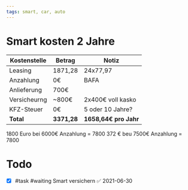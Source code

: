 ```yaml
---
tags: smart, car, auto
---
```


# Smart kosten 2 Jahre

| **Kostenstelle** | **Betrag**  | **Notiz**          |
| ---------------- | ----------- | ------------------ |
| Leasing          | 1871,28     | 24x77,97           |
| Anzahlung        | 0€          | BAFA               |
| Anlieferung      | 700€        |                    |
| Versicheurng     | ~800€       | 2x400€ voll kasko  |
| KFZ-Steuer       | 0€          | 5 oder 10 Jahre?   |
| **Total**        | **3371,28** | **1658,64€ pro Jahr** | 



1800 Euro bei 6000€ Anzahlung = 7800
372 € beu 7500€ Anzahlung = 7800

# Todo 
- [x] #task #waiting Smart versichern ✅ 2021-06-30